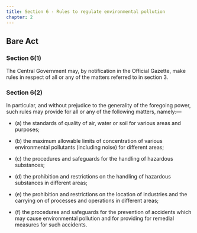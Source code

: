 ```yaml
---
title: Section 6 - Rules to regulate environmental pollution
chapter: 2
---
```


## Bare Act 

### Section 6(1) 

The Central Government may, by notification in the Official Gazette, make rules in respect of all or any of the matters referred to in section 3.

### Section 6(2) 

In particular, and without prejudice to the generality of the foregoing power, such rules may provide for all or any of the following matters, namely:—

- (a) the standards of quality of air, water or soil for various areas and purposes;

- (b) the maximum allowable limits of concentration of various environmental pollutants (including noise) for different areas;

- (c) the procedures and safeguards for the handling of hazardous substances;

- (d) the prohibition and restrictions on the handling of hazardous substances in different areas;

- (e) the prohibition and restrictions on the location of industries and the carrying on of processes and operations in different areas;

- (f) the procedures and safeguards for the prevention of accidents which may cause environmental pollution and for providing for remedial measures for such accidents.



